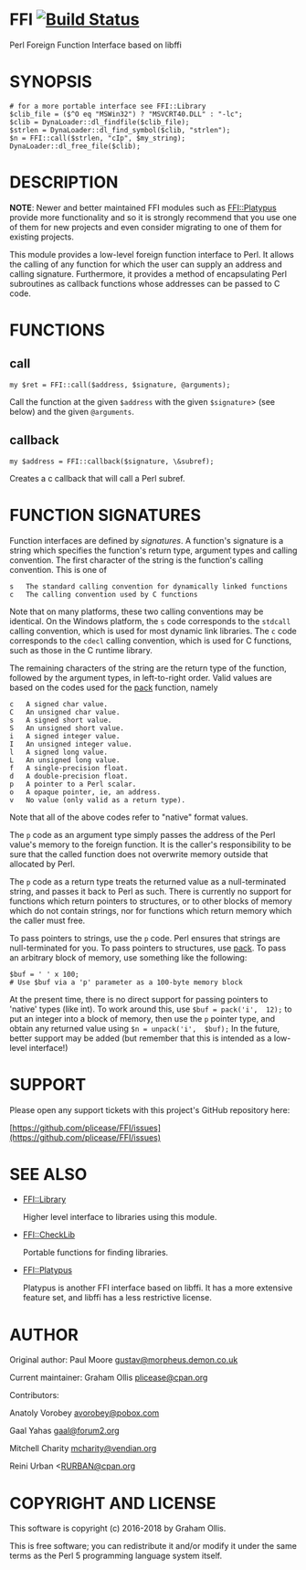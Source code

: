# FFI [![Build Status](https://secure.travis-ci.org/Perl5-FFI/FFI.png)](http://travis-ci.org/Perl5-FFI/FFI)

Perl Foreign Function Interface based on libffi

# SYNOPSIS

    # for a more portable interface see FFI::Library
    $clib_file = ($^O eq "MSWin32") ? "MSVCRT40.DLL" : "-lc";
    $clib = DynaLoader::dl_findfile($clib_file);
    $strlen = DynaLoader::dl_find_symbol($clib, "strlen");
    $n = FFI::call($strlen, "cIp", $my_string);
    DynaLoader::dl_free_file($clib);

# DESCRIPTION

**NOTE**: Newer and better maintained FFI modules such as [FFI::Platypus](https://metacpan.org/pod/FFI::Platypus)
provide more functionality and so it is strongly recommend that you use
one of them for new projects and even consider migrating to one of
them for existing projects.

This module provides a low-level foreign function interface to Perl. It 
allows the calling of any function for which the user can supply an 
address and calling signature. Furthermore, it provides a method of 
encapsulating Perl subroutines as callback functions whose addresses can 
be passed to C code.

# FUNCTIONS

## call

    my $ret = FFI::call($address, $signature, @arguments);

Call the function at the given `$address` with the given `$signature`>
(see below) and the given `@arguments`.

## callback

    my $address = FFI::callback($signature, \&subref);

Creates a c callback that will call a Perl subref.

# FUNCTION SIGNATURES

Function interfaces are defined by _signatures_. A function's signature 
is a string which specifies the function's return type, argument types 
and calling convention. The first character of the string is the 
function's calling convention. This is one of

    s   The standard calling convention for dynamically linked functions
    c   The calling convention used by C functions

Note that on many platforms, these two calling conventions may be 
identical. On the Windows platform, the `s` code corresponds to the 
`stdcall` calling convention, which is used for most dynamic link 
libraries.  The `c` code corresponds to the `cdecl` calling 
convention, which is used for C functions, such as those in the C 
runtime library.

The remaining characters of the string are the return type of the 
function, followed by the argument types, in left-to-right order. Valid 
values are based on the codes used for the [pack](https://metacpan.org/pod/pack) function, namely

    c   A signed char value.
    C   An unsigned char value.
    s   A signed short value.
    S   An unsigned short value.
    i   A signed integer value.
    I   An unsigned integer value.
    l   A signed long value.
    L   An unsigned long value.
    f   A single-precision float.
    d   A double-precision float.
    p   A pointer to a Perl scalar.
    o   A opaque pointer, ie, an address.
    v   No value (only valid as a return type).

Note that all of the above codes refer to "native" format values.

The `p` code as an argument type simply passes the address of the Perl 
value's memory to the foreign function. It is the caller's 
responsibility to be sure that the called function does not overwrite 
memory outside that allocated by Perl.

The `p` code as a return type treats the returned value as a 
null-terminated string, and passes it back to Perl as such. There is 
currently no support for functions which return pointers to structures, 
or to other blocks of memory which do not contain strings, nor for 
functions which return memory which the caller must free.

To pass pointers to strings, use the `p` code. Perl ensures that 
strings are null-terminated for you. To pass pointers to structures, use 
[pack](https://metacpan.org/pod/pack). To pass an arbitrary block of memory, use something like the 
following:

    $buf = ' ' x 100;
    # Use $buf via a 'p' parameter as a 100-byte memory block

At the present time, there is no direct support for passing pointers to 
'native' types (like int). To work around this, use `$buf = pack('i', 
12);` to put an integer into a block of memory, then use the `p` 
pointer type, and obtain any returned value using `$n = unpack('i', 
$buf);` In the future, better support may be added (but remember that 
this is intended as a low-level interface!)

# SUPPORT

Please open any support tickets with this project's GitHub repository 
here:

[https://github.com/plicease/FFI/issues](https://github.com/plicease/FFI/issues)

# SEE ALSO

- [FFI::Library](https://metacpan.org/pod/FFI::Library)

    Higher level interface to libraries using this module.

- [FFI::CheckLib](https://metacpan.org/pod/FFI::CheckLib)

    Portable functions for finding libraries.

- [FFI::Platypus](https://metacpan.org/pod/FFI::Platypus)

    Platypus is another FFI interface based on libffi.  It has a more 
    extensive feature set, and libffi has a less restrictive license.

# AUTHOR

Original author: Paul Moore <gustav@morpheus.demon.co.uk>

Current maintainer: Graham Ollis <plicease@cpan.org>

Contributors:

Anatoly Vorobey <avorobey@pobox.com>

Gaal Yahas <gaal@forum2.org>

Mitchell Charity <mcharity@vendian.org>

Reini Urban <<RURBAN@cpan.org>

# COPYRIGHT AND LICENSE

This software is copyright (c) 2016-2018 by Graham Ollis.

This is free software; you can redistribute it and/or modify it under
the same terms as the Perl 5 programming language system itself.
